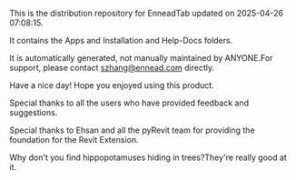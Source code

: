 This is the distribution repository for EnneadTab updated on 2025-04-26 07:08:15.

It contains the Apps and Installation and Help-Docs folders.

It is automatically generated, not manually maintained by ANYONE.For support, please contact szhang@ennead.com directly.

Have a nice day! Hope you enjoyed using this product.

Special thanks to all the users who have provided feedback and suggestions.

Special thanks to Ehsan and all the pyRevit team for providing the foundation for the Revit Extension.






Why don't you find hippopotamuses hiding in trees?They're really good at it.